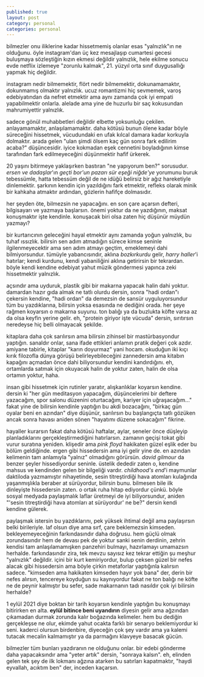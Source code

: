 ```yaml
---
published: true
layout: post
category: personal
categories: personal
---
```

bilmezler onu iliklerine kadar hissetmemiş olanlar esas "yalnızlık"ın ne olduğunu. öyle
instagram'dan üç kez mesajlaşıp cumartesi gecesi buluşmaya sözleştiğin kızın ekmesi
değildir yalnızlık, hele ekilme sonucu evde netflix izlemeye "zorunlu kalmak", 21. yüzyıl
orta sınıf duygusallığı yapmak hiç değildir.

instagram nedir bilmemektir, flört nedir bilmemektir, dokunamamaktır, dokunmamış
olmaktır yalnızlık. ucuz romantizmi hiç sevmemek, varoş edebiyatından da nefret
etmektir ama aynı zamanda çok iyi empati yapabilmektir onlarla. alelade ama yine de
huzurlu bir saç kokusundan mahrumiyettir yalnızlık.  

sadece gönül muhabbetleri değildir elbette yoksunluğu çekilen. anlayamamaktır,
anlaşılamamaktır. daha kötüsü bunun ölene kadar böyle süreceğini hissetmek,
vücudundaki en ufak kılcal damara kadar korkuyla dolmaktır. arada gelen "ulan şimdi ölsem
kaç gün sonra fark edilirim acaba?" düşüncesidir. i̇yice kokmadan eşek cennetini
boyladığının kimse tarafından fark edilmeyeceğini düşünmektir hafif ürkerek.  

20 yaşını bitirmeye yaklaşırken bastıran "ne yapıyorum ben?" sorusudur. _ersen ve dadaşlar_'ın
_geçti bor'un pazarı sür eşeği niğde'ye_ yorumunu buruk tebessümle, hatta tebessüm
değil de ne idüğü belirsiz bir ağız hareketiyle dinlemektir. şarkının kendin için yazıldığını
fark etmektir, refleks olarak minik bir kahkaha atmaktır ardından, gözlerin hafifçe dolmasıdır.

her şeyden öte, bilmezsin ne yapacağını. en son çare açarsın defteri, bilgisayarı ve
yazmaya başlarsın. önemi yoktur da ne yazdığının, maksat konuşmaktır işte kendinle.
konuşacak biri olsa zaten hiç düşünür müydün yazmayı?  

bir kurtarıcının geleceğini hayal etmektir aynı zamanda yoğun yalnızlık, bu tuhaf
ıssızlık. bilirsin sen adım atmadığın sürece kimse seninle ilgilenmeyecektir ama sen
adım atmayı geçtim, emeklemeyi dahi bilmiyorsundur. tümüyle yabancısındır, aklına
_bozkırkurdu_ gelir, _harry haller_'i hatırlar; kendi kurdunu, kendi yabaniliğini aklına
getirirsin bir tekrardan. böyle kendi kendine edebiyat yahut müzik göndermesi
yapınca zeki hissetmektir yalnızlık.  

açsındır ama uyduruk, plastik gibi bir makarna yapacak halin dahi yoktur. damardan
hazır gıda almak ne tatlı olurdu dersin, sonra "hadi ordan"ı çekersin kendine, "hadi
ordan" da demezsin de sansür uyguluyorsundur tüm bu yazdıklarına, bilirsin yoksa
esasında ne dediğini orada. her şeye rağmen koyarsın o makarna suyunu. ton balığı
ya da buzlukta köfte varsa az da olsa keyfin yerine gelir. eh, "protein giriyor işte vücuda"
dersin, sırıtırsın neredeyse hiç belli olmayacak şekilde.  

kitaplara daha çok sarılırsın ama bilirsin zihinsel bir mastürbasyondur yaptığın.
sanaldır onlar, sana ifade ettikleri anlamın pratik değeri çok azdır. amiyane tabirle,
kitaplar "karın doyurmaz" yani hocam. okuduğun iki kıçı kırık filozofla dünya görüşü
belirleyebileceğini zannedersin ama kitabın kapağını açmadan önce dahi biliyorsundur
kendini kandırdığını. eh, ortamlarda satmak için okuyacak halin de yoktur zaten, halin
de olsa ortamın yoktur, haha.  

i̇nsan gibi hissetmek için rutinler yaratır, alışkanlıklar koyarsın kendine. dersin ki "her
gün meditasyon yapacağım, düşüncelerimi bir deftere yazacağım, spor salonu düzenini
oturtacağım, kariyer için uğraşacağım..." fakat yine de bilirsin kendinle yaptığın bu akdi
bozacağını, "birkaç gün oyalar beni en azından" diye düşünür, sarılırsın bu başlangıçta
tatlı gözüken ancak sonra havası aniden sönen "hayatımı düzene sokacağım" fikrine.  

hayaller kurarsın fakat daha kötüsü haftalar, aylar, seneler önce düşleyip
planladıklarını gerçekleştirmediğini hatırlarsın. zamanın geçişi tokat gibi vurur suratına yeniden. klişedir ama _pink floyd_ hakikaten güzel eşlik eder bu bölüm geldiğinde.
ergen gibi hissedersin ama iyi gelir yine de. en azından kelimenin tam anlamıyla
"yalnız" olmadığını görürsün. _david gilmour_ da benzer şeyler hissediyordur seninle.
üstelik dededir zaten o, kendine mahsus ve kendinden gelen bir bilgeliği vardır.
_childhood's end_'i maymunlar daktiloda yazmamıştır nihayetinde, sesin titreştirdiği hava
atomları kulağında yaşanmışlıkla beraber at sürüyordur, bilirsin bunu. bilmesen bile ilk
dinleyişte hissedersin zaten. o ortak ruha hitap ediyordur çünkü. böyle sosyal medyada
paylaşmalık laflar üretmeyi de iyi biliyorsundur, aniden "'sesin titreştirdiği hava atomları
at sürüyordur' ne be?" dersin kendi kendine gülerek.  

paylaşmak istersin bu yazdıklarını, pek yüksek ihtimal değil ama paylaşırsın belki
birileriyle. laf olsun diye ama sırf, çare beklemezsin kimseden. bekleyemeyeceğinin
farkındasındır daha doğrusu. hem güçlü olmak zorundasındır hem de devası pek de
yoktur sanki senin derdinin, zehrin kendisi tam anlaşılamamışken panzehiri bulmayı,
hazırlamayı umamazsın herhalde. farkındasındır zira, tek mevzu sayısız kez tekrar
ettiğin şu meşhur "yalnızlık" değildir. i̇çini bir kurt kemiriyordur, bulup çeksen
güzel bir nefes alacak gibi hissedersin ama böyle çirkin metaforlar yaptığınla kalırsın
sadece. "kimseden ama hakikaten kimseden hayır yok bana" der, derin bir nefes alırsın,
tencereye koyduğun su kaynıyordur fakat ne ton balığı ne köfte ne de peynir kalmıştır bu
sefer, sade makarnanın tadı nasıldır çok iyi bilirsin herhalde?  

1 eylül 2021 diye boktan bir tarih koyarsın kendinle yaptığın bu konuşmayı bitirirken
en alta. **eylül bitince beni uyandırın** diyesin gelir ama ağzından çıkamadan durmak
zorunda kalır boğazında kelimeler. hem bu dediğin gerçekleşse ne olur, ekimde yahut
ocakta farklı bir senaryo beklemiyordur ki seni. kaderci olursun birdenbire, diyeceğin
çok şey vardır ama ya kalemi tutacak mecalin kalmamıştır ya da parmağını klavyeye
basacak gücün.  

bilmezler tüm bunları yazdıranın ne olduğunu onlar. bir edebi gönderme daha
yapacaksındır ama "yeter artık" dersin, "sonraya kalsın". eh, elinden gelen tek şey de ilk
lokmanı ağzına atarken bu satırları kapatmaktır, "haydi eyvallah, acıktım ben" der,
inceden kaçarsın.
